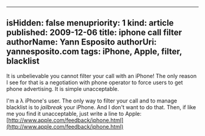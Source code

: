 -----
isHidden:       false
menupriority:   1
kind:           article
published: 2009-12-06
title: iphone call filter
authorName: Yann Esposito
authorUri: yannesposito.com
tags: iPhone, Apple, filter, blacklist 
-----

It is unbelievable you cannot filter your call with an iPhone! The only reason I see for that is a negotiation with phone operator to force users to get phone advertising. It is simple unacceptable.

I'm a λ iPhone's user. The only way to filter your call and to manage blacklist is to *jailbreak* your iPhone. And I don't want to do that. Then, if like me you find it unacceptable, just write a line to Apple: [http://www.apple.com/feedback/iphone.html](http://www.apple.com/feedback/iphone.html)


